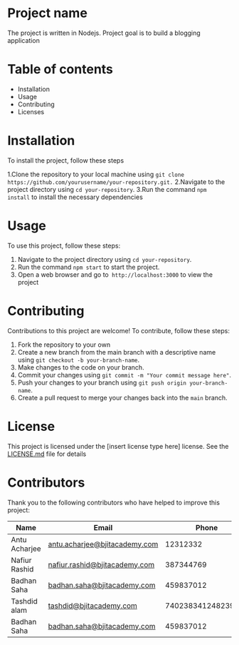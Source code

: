 # Project name 
The project is written in Nodejs. Project goal is to build a blogging application

# Table of contents
* Installation
* Usage
* Contributing
* Licenses

# Installation
To install the project, follow these steps

1.Clone the repository to your local machine using `git clone https://github.com/yourusername/your-repository.git.`
2.Navigate to the project directory using `cd your-repository`.
3.Run the command `npm install` to install the necessary dependencies

# Usage
To use this project, follow these steps:
1. Navigate to the project directory using `cd your-repository`.
2. Run the command `npm start` to start the project.
3. Open a web browser and go to` http://localhost:3000` to view the project

# Contributing
Contributions to this project are welcome! To contribute, follow these steps:
1. Fork the repository to your own
2. Create a new branch from the main branch with a descriptive name using `git
checkout -b your-branch-name`.
3. Make changes to the code on your branch.
4. Commit your changes using `git commit -m "Your commit message here"`.
5. Push your changes to your branch using `git push origin your-branch-name`.
6. Create a pull request to merge your changes back into the `main` branch.

# License
This project is licensed under the [insert license type here] license. See the 
[LICENSE.md](https://github.com/uksaha77/recipe-hub/blob/main/README.md) file for details

# Contributors
Thank you to the following contributors who have helped to improve this project:

| Name  | Email |  Phone|
| ------------- | ------------- | ------------|
| Antu Acharjee  | antu.acharjee@bjitacademy.com  |12312332  |
| Nafiur Rashid | nafiur.rashid@bjitacademy.com  |387344769|
|Badhan Saha|badhan.saha@bjitacademy.com|459837012|
|Tashdid alam|tashdid@bjitacademy.com|740238341248239489|
|Badhan Saha|badhan.saha@bjitacademy.com|459837012|
